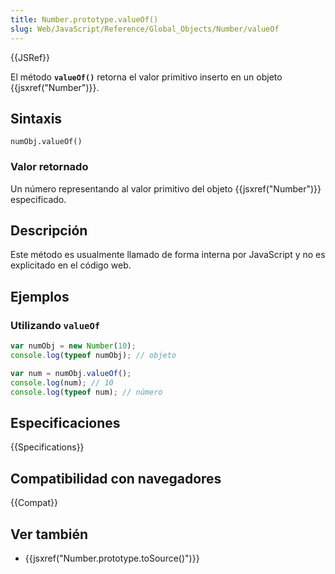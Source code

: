 ```yaml
---
title: Number.prototype.valueOf()
slug: Web/JavaScript/Reference/Global_Objects/Number/valueOf
---
```


{{JSRef}}

El método **`valueOf()`** retorna el valor primitivo inserto en un objeto {{jsxref("Number")}}.

## Sintaxis

```
numObj.valueOf()
```

### Valor retornado

Un número representando al valor primitivo del objeto {{jsxref("Number")}} especificado.

## Descripción

Este método es usualmente llamado de forma interna por JavaScript y no es explicitado en el código web.

## Ejemplos

### Utilizando `valueOf`

```js
var numObj = new Number(10);
console.log(typeof numObj); // objeto

var num = numObj.valueOf();
console.log(num); // 10
console.log(typeof num); // número
```

## Especificaciones

{{Specifications}}

## Compatibilidad con navegadores

{{Compat}}

## Ver también

- {{jsxref("Number.prototype.toSource()")}}
